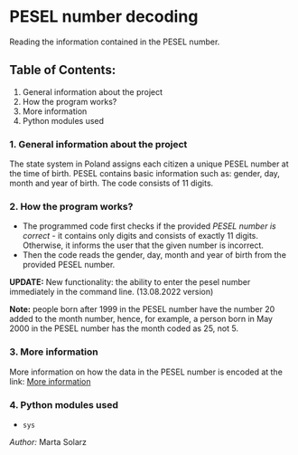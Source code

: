 # PESEL number decoding #
Reading the information contained in the PESEL number.

## Table of Contents: ##
1. General information about the project
2. How the program works?
3. More information
4. Python modules used

### 1. General information about the project ###

The state system in Poland assigns each citizen a unique PESEL number at the time of birth. PESEL contains basic information such as: gender, day, month and year of birth. The code consists of 11 digits.

### 2. How the program works? ###

- The programmed code first checks if the provided *PESEL number is correct* - it contains only digits and consists of exactly 11 digits. Otherwise, it informs the user that the given number is incorrect.
- Then the code reads the gender, day, month and year of birth from the provided PESEL number.

**UPDATE:** New functionality: the ability to enter the pesel number immediately in the command line. (13.08.2022 version)

**Note:** people born after 1999 in the PESEL number have the number 20 added to the month number, hence, for example, a person born in May 2000 in the PESEL number has the month coded as 25, not 5.

### 3. More information ###

More information on how the data in the PESEL number is encoded at the link: [More information](https://pl.wikipedia.org/wiki/PESEL?msclkid=c280547ab59311ecbdceca5de2e00528)

### 4. Python modules used ###

- ```sys```

*Author:* Marta Solarz
